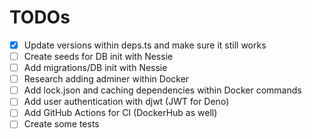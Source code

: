 # TODOs
- [X] Update versions within deps.ts and make sure it still works
- [ ] Create seeds for DB init with Nessie
- [ ] Add migrations/DB init with Nessie
- [ ] Research adding adminer within Docker
- [ ] Add lock.json and caching dependencies within Docker commands
- [ ] Add user authentication with djwt (JWT for Deno)
- [ ] Add GitHub Actions for CI (DockerHub as well)
- [ ] Create some tests
